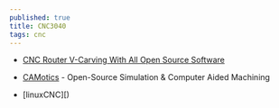 ```yaml
---
published: true
title: CNC3040
tags: cnc
---
```

- [CNC Router V-Carving With All Open Source Software](https://www.instructables.com/CNC-Router-V-Carving-With-All-Open-Source-Software/)

- [CAMotics](https://camotics.org/) - Open-Source Simulation & Computer Aided Machining
- [linuxCNC][)
